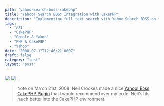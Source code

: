 ```yaml
---
path: "yahoo-search-boss-cakephp"
title: "Yahoo! Search BOSS Integration with CakePHP"
description: "Implementing full text search with Yahoo Search BOSS on the CakePHP framework."
tags: 
  - "API"
  - "CakePHP"
  - "Google & Yahoo"
  - "PHP & CakePHP"
  - "Yahoo"
date: "2008-07-17T12:46:22.000Z"
draft: false
category: "test"
layout: "post"
---
```


![](http://marcgrabanski.com/img/logo-cakephp.gif)
![](http://marcgrabanski.com/img/yahoo-search-boss.gif)
> Note on March 21st, 2008: Neil Crookes made a nice [Yahoo! Boss CakePHP Plugin](http://www.neilcrookes.com/2009/01/30/cakephp-site-search-with-yahoo-boss/) that I would recommend over my code. Neil's fits much better into the CakePHP environment.